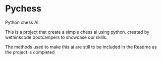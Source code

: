 # Pychess
Python chess AI.

This is a project that create a simple chess ai using python.
created by wethinkcode bootcampers to showcase our skills.

The methods used to make this ai are still to be included in the Readme as the project is completed
